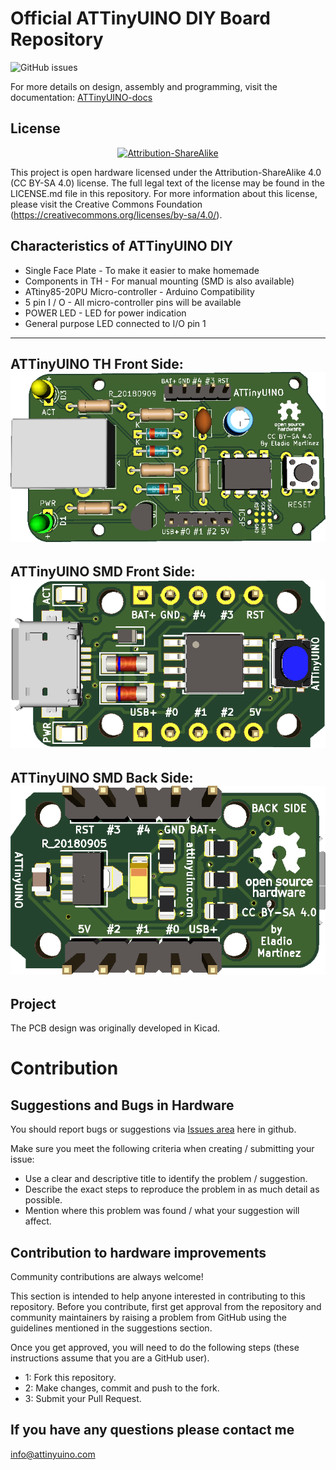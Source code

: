 # Official ATTinyUINO DIY Board Repository

![GitHub issues](https://img.shields.io/github/issues-raw/mafe72/ATTinyUINO?logo=Github&style=for-the-badge)

For more details on design, assembly and programming, visit the documentation: [ATTinyUINO-docs](https://github.com/mafe72/ATTinyUINO/tree/master/ATTinyUINO-docs)

License
-------
<div align="center"><a rel="license" href="https://creativecommons.org/licenses/by-sa/4.0/"><img alt="Attribution-ShareAlike" style="border-width:0" src="https://licensebuttons.net/l/by-sa/4.0/88x31.png" /></a><br /></div>

This project is open hardware licensed under the Attribution-ShareAlike 4.0 (CC BY-SA 4.0) license. The full legal text of the license may be found in the LICENSE.md file in this repository. For more information about this license, please visit 
the Creative Commons Foundation (https://creativecommons.org/licenses/by-sa/4.0/).

Characteristics of ATTinyUINO DIY
-------

- Single Face Plate - To make it easier to make homemade
- Components in TH - For manual mounting (SMD is also available)
- ATtiny85-20PU Micro-controller - Arduino Compatibility
- 5 pin I / O - All micro-controller pins will be available
- POWER LED - LED for power indication
- General purpose LED connected to I/O pin 1

----------
ATTinyUINO TH Front Side:
![ATTinyUINO TH Front Side](pictures/th_front_bw.png)
----------
ATTinyUINO SMD Front Side:
![ATTinyUINO SMD Front Side](pictures/smd_front_bw.png)
----------
ATTinyUINO SMD Back Side:
![ATTinyUINO SMD Back Side](pictures/smd_back_bw.png)
----------

Project
-------

The PCB design was originally developed in Kicad.

# Contribution

## Suggestions and Bugs in Hardware

You should report bugs or suggestions via [Issues area](https://github.com/mafe72/ATTinyUINO/issues) here in github.

Make sure you meet the following criteria when creating / submitting your issue:

- Use a clear and descriptive title to identify the problem / suggestion.
- Describe the exact steps to reproduce the problem in as much detail as possible.
- Mention where this problem was found / what your suggestion will affect.

## Contribution to hardware improvements

Community contributions are always welcome!

This section is intended to help anyone interested in contributing to this repository.
Before you contribute, first get approval from the repository and community maintainers by raising a problem from GitHub using the guidelines mentioned in the suggestions section.
 
Once you get approved, you will need to do the following steps (these instructions assume that you are a GitHub user).

- 1: Fork this repository.
- 2: Make changes, commit and push to the fork.
- 3: Submit your Pull Request.

## If you have any questions please contact me

info@attinyuino.com
